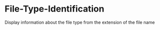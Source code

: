 # File-Type-Identification
Display information about the file type from the extension of the file name
